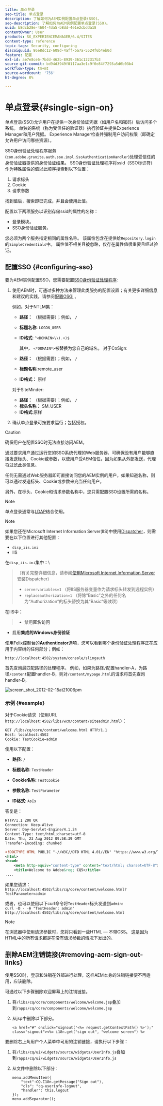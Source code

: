 ```yaml
---
title: 单点登录
seo-title: 单点登录
description: 了解如何为AEM实例配置单点登录(SSO)。
seo-description: 了解如何为AEM实例配置单点登录(SSO)。
uuid: b8dcb28e-4604-4da5-b8dd-4e1e2cbdda18
contentOwner: User
products: SG_EXPERIENCEMANAGER/6.4/SITES
content-type: reference
topic-tags: Security, configuring
discoiquuid: 86e8dc12-608d-4aff-ba7a-5524f6b4eb0d
feature: 配置
exl-id: ae7e8ce6-7bdd-462b-8939-361c122317b3
source-git-commit: bd94d3949f0117aa3e1c9f0e84f7293a5d6b03b4
workflow-type: tm+mt
source-wordcount: '756'
ht-degree: 0%

---
```


# 单点登录{#single-sign-on}

单点登录(SSO)允许用户在提供一次身份验证凭据（如用户名和密码）后访问多个系统。 单独的系统（称为受信任的验证器）执行验证并提供Experience Manager和用户凭据。 Experience Manager检查并强制用户访问权限（即确定允许用户访问哪些资源）。

SSO身份验证处理程序服务(`com.adobe.granite.auth.sso.impl.SsoAuthenticationHandler`)处理受信任的身份验证器提供的身份验证结果。 SSO身份验证处理程序将ssid（SSO标识符）作为特殊属性的值以此顺序搜索到以下位置：

1. 请求标头
1. Cookie
1. 请求参数

找到值后，搜索即已完成，并且会使用此值。

配置以下两项服务以识别存储ssid的属性的名称：

* 登录模块。
* SSO身份验证服务。

您必须为两个服务指定相同的属性名称。 该属性包含在提供给`Repository.login`的`SimpleCredentials`中。 属性值不相关且被忽略，仅存在属性值很重要且经过验证。

## 配置SSO {#configuring-sso}

要为AEM实例配置SSO，您需要配置[SSO身份验证处理程序](/help/sites-deploying/osgi-configuration-settings.md#adobegranitessoauthenticationhandler):

1. 使用AEM时，可通过多种方法来管理此类服务的配置设置；有关更多详细信息和建议的实践，请参阅[配置OSGi](/help/sites-deploying/configuring-osgi.md) 。

   例如，对于NTLM集：

   * **路径：** （根据需要）；例如，  `/`
   * **标题名称**:  `LOGON_USER`
   * **ID格式**:  `^<DOMAIN>\\(.+)$`

      其中， `<*DOMAIN*>`被替换为您自己的域名。
   对于CoSign:

   * **路径：** （根据需要）；例如，  `/`
   * **标题名称**:remote_user
   * **ID格式：** 原样

   对于SiteMinder:

   * **路径：** （根据需要）；例如，  `/`
   * **标头名称：** SM_USER
   * **ID格式**:原样



1. 确认单点登录可按要求运行；包括授权。

>[!CAUTION]
>
>确保用户在配置SSO时无法直接访问AEM。
>
>通过要求用户通过运行您的SSO系统代理的Web服务器，可确保没有用户能够直接发送标头、Cookie或参数，以使用户受AEM信任，因为如果从外部发送，代理将过滤此类信息。
>
>任何无需通过Web服务器即可直接访问您的AEM实例的用户，如果知道名称，则可以通过发送标头、Cookie或参数来充当任何用户。
>
>另外，在标头、Cookie和请求参数名称中，您只需配置SSO设置所需的名称。


>[!NOTE]
>
>单点登录通常与[LDAP](/help/sites-administering/ldap-config.md)结合使用。

>[!NOTE]
>
>如果您还在Microsoft Internet Information Server(IIS)中使用[Dispatcher](https://helpx.adobe.com/experience-manager/dispatcher/using/dispatcher.html)，则需要在以下位置进行其他配置：
>
>* `disp_iis.ini`
>* IIS

>
>
在`disp_iis.ini`集中：\
>（有关完整详细信息，请参阅[使用Microsoft Internet Information Server](https://helpx.adobe.com/experience-manager/dispatcher/using/dispatcher-install.html#microsoft-internet-information-server)安装Dispatcher）
>
>* `servervariables=1` （将IIS服务器变量作为请求标头转发到远程实例）
>* `replaceauthorization=1` （将除“Basic”之外的任何名为“Authorization”的标头替换为其“Basic”等效项）

>
>
在IIS中：
>
>* 禁用&#x200B;**匿名访问**
   >
   >
* 启用&#x200B;**集成的Windows身份验证**

>



使用Felix控制台的&#x200B;**Authenticator**&#x200B;选项，您可以看到哪个身份验证处理程序正在应用于内容树的任何部分；例如：

`http://localhost:4502/system/console/slingauth`

首先查询最匹配路径的处理程序。 例如，如果为路径`/`配置handler-A，为路径`/content`配置handler-B，则对`/content/mypage.html`的请求将首先查询handler-B。

![screen_shot_2012-02-15at21006pm](assets/screen_shot_2012-02-15at21006pm.png)

### 示例 {#example}

对于Cookie请求（使用URL `http://localhost:4502/libs/wcm/content/siteadmin.html`）：

```xml
GET /libs/cq/core/content/welcome.html HTTP/1.1
Host: localhost:4502
Cookie: TestCookie=admin
```

使用以下配置：

* **路径**: `/`

* **标题名称**:  `TestHeader`

* **Cookie名称**:  `TestCookie`

* **参数名称**:  `TestParameter`

* **ID格式**:  `AsIs`

答复是：

```xml
HTTP/1.1 200 OK
Connection: Keep-Alive
Server: Day-Servlet-Engine/4.1.24 
Content-Type: text/html;charset=utf-8
Date: Thu, 23 Aug 2012 09:58:39 GMT
Transfer-Encoding: chunked

<!DOCTYPE HTML PUBLIC "-//W3C//DTD HTML 4.01//EN" "https://www.w3.org/TR/html4/strict.dtd">
<html>
<head>
    <meta http-equiv="content-type" content="text/html; charset=UTF-8">
    <title>Welcome to Adobe&reg; CQ5</title>
....
```

如果您请求：\
`http://localhost:4502/libs/cq/core/content/welcome.html?TestParameter=admin`

或者，也可以使用以下curl命令将`TestHeader`标头发送到`admin:`\
`curl -D - -H "TestHeader: admin" http://localhost:4502/libs/cq/core/content/welcome.html`

>[!NOTE]
>
>在浏览器中使用请求参数时，您将只看到一些HTML — 不带CSS。 这是因为HTML中的所有请求都是在没有请求参数的情况下发出的。

## 删除AEM注销链接{#removing-aem-sign-out-links}

使用SSO时，登录和注销在外部进行处理，这样AEM本身的注销链接便不再适用，应该删除。

可通过以下步骤删除欢迎屏幕上的注销链接。

1. 将`/libs/cq/core/components/welcome/welcome.jsp`叠加到`/apps/cq/core/components/welcome/welcome.jsp`
1. 从jsp中删除以下部分。

   `<a href="#" onclick="signout('<%= request.getContextPath() %>');" class="signout"><%= i18n.get("sign out", "welcome screen") %>`

要删除右上角用户个人菜单中可用的注销链接，请执行以下步骤：

1. 将`/libs/cq/ui/widgets/source/widgets/UserInfo.js`叠加到`/apps/cq/ui/widgets/source/widgets/UserInfo.js`

1. 从文件中删除以下部分：

   ```
   menu.addMenuItem({
       "text":CQ.I18n.getMessage("Sign out"),
       "cls": "cq-userinfo-logout",
       "handler": this.logout
   });
   menu.addSeparator();
   ```

